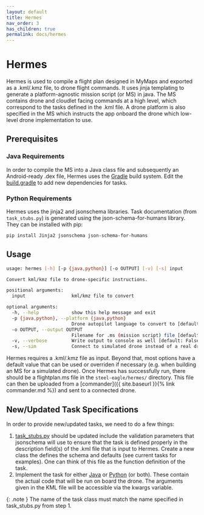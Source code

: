 ```yaml
---
layout: default
title: Hermes
nav_order: 3
has_children: true
permalink: docs/hermes
---
```


# Hermes

Hermes is used to compile a flight plan designed in MyMaps and exported as a .kml/.kmz file, to drone flight commands. It uses jinja templating to generate a platform-agnostic mission script (or MS) in java. The MS contains drone and cloudlet facing commands at a high level, which correspond to the tasks defined in the .kml file. A drone platform is also specified in the MS which instructs the app onboard the drone which low-level drone implementation to use.

## Prerequisites

### Java Requirements

In order to compile the MS into a Java class file and subsequently an Android-ready .dex file, Hermes uses the [Gradle](https://gradle.org/) build system. Edit the [build.gradle](https://github.com/cmusatyalab/steel-eagle/blob/main/hermes/java/app/build.gradle) to add new dependencies for tasks.

### Python Requirements

Hermes uses the jinja2 and jsonschema libraries. Task documentation (from ```task_stubs.py```) is generated using the json-schema-for-humans library. They can be installed with pip:
```sh
pip install Jinja2 jsonschema json-schema-for-humans
```

## Usage
```bash
usage: hermes [-h] [-p {java,python}] [-o OUTPUT] [-v] [-s] input

Convert kml/kmz file to drone-specific instructions.

positional arguments:
  input                 kml/kmz file to convert

optional arguments:
  -h, --help            show this help message and exit
  -p {java,python}, --platform {java,python}
                        Drone autopilot language to convert to [default: java (Parrot GroundSDK)]
  -o OUTPUT, --output OUTPUT
                        Filename for .ms (mission script) file [default: ./flightplan.ms]
  -v, --verbose         Write output to console as well [default: False]
  -s, --sim             Connect to simulated drone instead of a real drone [default: False]

```
Hermes requires a .kml/.kmz file as input. Beyond that, most options have a default value that can be used or overriden if necessary (e.g. when building an MS for a simulated drone). 
Once Hermes has successfully run, there should be a flightplan.ms file in the ```steel-eagle/hermes/``` directory. This file can then be uploaded from a [commander]({{ site.baseurl }}{% link commander.md %}) and sent to a connected drone.

## New/Updated Task Specifications
In order to provide new/updated tasks, we need to do a few things:

1. [task_stubs.py](https://github.com/cmusatyalab/steel-eagle/blob/main/hermes/docs/task_stubs.py) should be updated include the validation parameters that jsonschema will use to ensure that the task is defined properly in the description field(s) of the .kml file that is input to Hermes. Create a new class the defines the schema and defaults (see current tasks for examples). One can think of this file as the function definition of the task. 
2. Implement the task for either [Java](https://github.com/cmusatyalab/steel-eagle/tree/main/hermes/java/app/src/main/java/edu/cmu/cs/dronebrain/tasks) or [Python](https://github.com/cmusatyalab/steel-eagle/tree/main/hermes/python/task_defs) (or both). These contain the actual code that will be run on board the drone. The arguments given in the KML file will be accessible via the kwargs variable.

{: .note }
The name of the task class must match the name specified in task_stubs.py from step 1.
